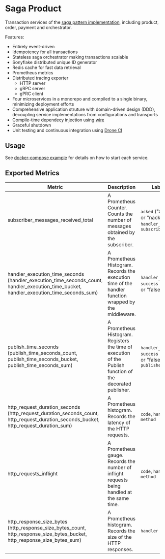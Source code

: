 # Saga Product
Transaction services of the [saga pattern implementation](https://github.com/minghsu0107/saga-example), including product, order, payment and orchestrator.

Features:
- Entirely event-driven
- Idempotency for all transactions
- Stateless saga orchestrator making transactions scalable
- Sonyflake distributed unique ID generator
- Redis cache for fast data retrieval
- Prometheus metrics
- Distributed tracing exporter
  - HTTP server
  - gRPC server
  - gPRC client
- Four microservices in a monorepo and compiled to a single binary, minimizing deployment efforts
- Comprehensive application struture with domain-driven design (DDD), decoupling service implementations from configurations and transports
- Compile-time dependecy injection using [wire](https://github.com/google/wire)
- Graceful shutdown
- Unit testing and continuous integration using [Drone CI](https://www.drone.io)
## Usage
See [docker-compose example](https://github.com/minghsu0107/saga-example/blob/main/docker-compose.yaml) for details on how to start each service.
## Exported Metrics
| Metric                                                                                                                                   | Description                                                                                                 | Labels                                                           |
| ---------------------------------------------------------------------------------------------------------------------------------------- | ----------------------------------------------------------------------------------------------------------- | ---------------------------------------------------------------- |
| subscriber_messages_received_total                                                                                                       | A Prometheus Counter. Counts the number of messages obtained by the subscriber.                             | `acked` ("acked" or "nacked"), `handler_name`, `subscriber_name` |
| handler_execution_time_seconds (handler_execution_time_seconds_count, handler_execution_time_bucket, handler_execution_time_seconds_sum) | A Prometheus Histogram. Records the execution time of the handler function wrapped by the middleware.       | `handler_name`, `success` ("true" or "false")                    |
| publish_time_seconds (publish_time_seconds_count, publish_time_seconds_bucket, publish_time_seconds_sum)                                 | A Prometheus Histogram. Registers the time of execution of the Publish function of the decorated publisher. | `handler_name`, `success` ("true" or "false"), `publisher_name`  |
| http_request_duration_seconds (http_request_duration_seconds_count, http_request_duration_seconds_bucket, http_request_duration_sum)     | A Prometheus histogram. Records the latency of the HTTP requests.                                           | `code`, `handler`, `method`                                      |
| http_requests_inflight                                                                                                                   | A Prometheus gauge. Records the number of inflight requests being handled at the same time.                 | `code`, `handler`, `method`                                      |
| http_response_size_bytes (http_response_size_bytes_count, http_response_size_bytes_bucket, http_response_size_bytes_sum)                 | A Prometheus histogram. Records the size of the HTTP responses.                                             | `handler`                                                        |